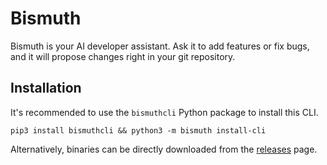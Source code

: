 # Bismuth

Bismuth is your AI developer assistant. Ask it to add features or fix bugs, and it will propose changes right in your git repository.

<!---
Demo video
-->

## Installation

It's recommended to use the `bismuthcli` Python package to install this CLI.

```
pip3 install bismuthcli && python3 -m bismuth install-cli
```

Alternatively, binaries can be directly downloaded from the [releases](https://github.com/BismuthCloud/cli/releases) page.